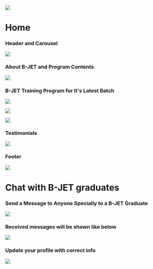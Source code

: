 ![](assets/2024-04-07-22-49-26-image.png)

# Home

### Header and Carousel

![](assets/2024-04-11-18-03-48-image.png)

### About B-JET and Program Contents

![](assets/2024-04-11-18-04-25-image.png)

### B-JET Training Program for It's Latest Batch

![](assets/2024-04-11-18-05-10-image.png)

![](assets/2024-04-11-18-05-24-image.png)

![](assets/2024-04-11-18-05-42-image.png)

### Testimonials

![](assets/2024-04-11-18-06-12-image.png)

### Footer

![](assets/2024-04-11-18-06-29-image.png)

# Chat with B-JET graduates

### Send a Message to Anyone Specially to a B-JET Graduate

![](assets/2024-04-11-18-13-39-image.png)

### Received messages will be shown like below

![](assets/f142e15f8f2958d6b9bd3718b8826d465cb44fbb.png)

### Update your profile with correct info

![](assets/2024-04-11-18-15-31-image.png)
